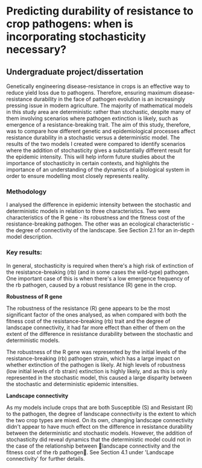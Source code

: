 # Predicting durability of resistance to crop pathogens: when is incorporating stochasticity necessary?

## Undergraduate project/dissertation

Genetically engineering disease-resistance in crops is an effective way to reduce yield loss due to pathogens. Therefore, ensuring maximum disease-resistance durability in the face of pathogen evolution is an increasingly pressing issue in modern agriculture. The majority of mathematical models in this study area are deterministic rather than stochastic, despite many of them involving scenarios where  pathogen extinction is likely, such as emergence of a resistance-breaking trait. The aim of this study,
therefore, was to compare how different genetic and epidemiological processes affect resistance durability in a stochastic versus a deterministic model. The results of the two models I created were
compared to identify scenarios where the addition of stochasticity gives a substantially different result for the epidemic intensity. This will help inform future studies about the importance of stochasticity in certain contexts, and highlights the importance of an understanding of the dynamics of a biological system in order to ensure modelling most closely represents reality.

### Methodology

I analysed the difference in epidemic intensity between the stochastic and deterministic models in relation to three characteristics. Two were characteristics of the R gene - its robustness and the fitness cost of the resistance-breaking pathogen. The other was an ecological characteristic - the degree of connectivity of the landscape. See Section 2.1 for an in-depth model description.

### Key results:

In general, stochasticity is required when there's a high risk of extinction of the resistance-breaking (rb)
(and in some cases the wild-type) pathogen. One important case of this is when there's a low emergence frequency of the rb pathogen, caused by a robust resistance (R) gene in the crop.

**Robustness of R gene**

The robustness of the resistance (R) gene appears to be the most significant factor of the ones analysed, as when compared with both the fitness cost of the resistance-breaking (rb) trait and the degree of landscape connectivity, it had far more effect than either of them on the extent of the difference in resistance durability between the stochastic and deterministic models.

The robustness of the R gene was represented by the initial levels of the resistance-breaking (rb) pathogen strain, which has a large impact on whether extinction of the pathogen is likely. At high levels of robustness (low initial levels of rb strain) extinction is highly likely, and as this is only represented in the stochastic model, this caused a large disparity between the stochastic and deterministic epidemic intensities.

**Landscape connectivity**

As my models include crops that are both Susceptible (S) and Resistant (R) to the pathogen, the degree of landscape connectivity is the extent to which the two crop types are mixed. On its own, changing landscape connectivity didn't appear to have much effect on the difference in resistance durability
between the deterministic and stochastic models. However, the addition of stochasticity did reveal dynamics that the deterministic model could not in the case of the relationship between landscape connectivity and the fitness cost of the rb pathogen. See Section 4.1 under 'Landscape connectivity' for further details.
